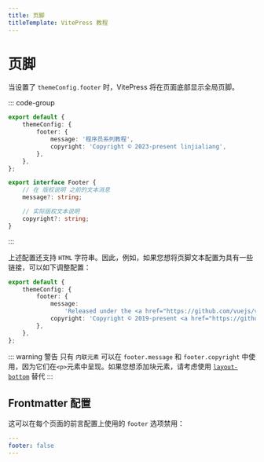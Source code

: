 ```yaml
---
title: 页脚
titleTemplate: VitePress 教程
---
```


# 页脚

当设置了 `themeConfig.footer` 时，VitePress 将在页面底部显示全局页脚。

::: code-group

```ts [案例]
export default {
    themeConfig: {
        footer: {
            message: '程序员系列教程',
            copyright: 'Copyright © 2023-present linjialiang',
        },
    },
};
```

```ts [结构]
export interface Footer {
    // 在 版权说明 之前的文本消息
    message?: string;

    // 实际版权文本说明
    copyright?: string;
}
```

:::

上述配置还支持 `HTML` 字符串。因此，例如，如果您想将页脚文本配置为具有一些链接，可以如下调整配置：

```ts
export default {
    themeConfig: {
        footer: {
            message:
                'Released under the <a href="https://github.com/vuejs/vitepress/blob/main/LICENSE">MIT License</a>.',
            copyright: 'Copyright © 2019-present <a href="https://github.com/yyx990803">Evan You</a>',
        },
    },
};
```

::: warning 警告
只有 `内联元素` 可以在 `footer.message` 和 `footer.copyright` 中使用，因为它们在`<p>`元素中呈现。如果您想添加块元素，请考虑使用 [`layout-bottom`](https://vitepress.dev/guide/extending-default-theme#layout-slots) 替代
:::

## Frontmatter 配置

这可以在每个页面的前言配置上使用的 `footer` 选项禁用：

```yaml
---
footer: false
---
```
